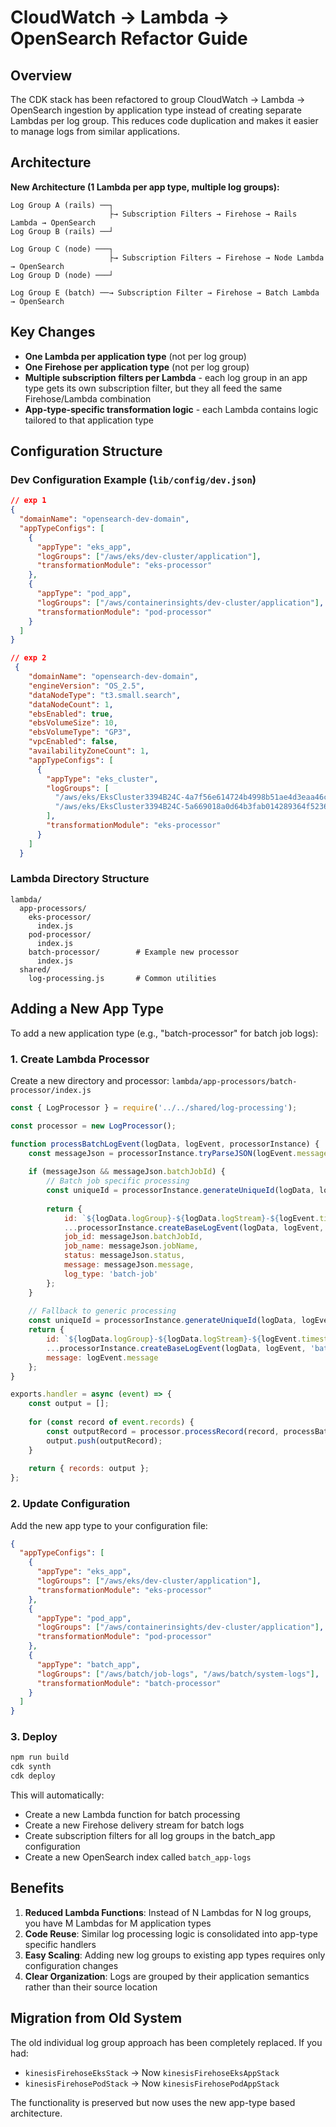 # CloudWatch → Lambda → OpenSearch Refactor Guide

## Overview

The CDK stack has been refactored to group CloudWatch → Lambda → OpenSearch ingestion by application type instead of creating separate Lambdas per log group. This reduces code duplication and makes it easier to manage logs from similar applications.

## Architecture

**New Architecture (1 Lambda per app type, multiple log groups):**

```
Log Group A (rails) ──┐
                      ├→ Subscription Filters → Firehose → Rails Lambda → OpenSearch
Log Group B (rails) ──┘

Log Group C (node) ───┐
                      ├→ Subscription Filters → Firehose → Node Lambda → OpenSearch  
Log Group D (node) ───┘

Log Group E (batch) ──→ Subscription Filter → Firehose → Batch Lambda → OpenSearch
```

## Key Changes

- **One Lambda per application type** (not per log group)
- **One Firehose per application type** (not per log group)  
- **Multiple subscription filters per Lambda** - each log group in an app type gets its own subscription filter, but they all feed the same Firehose/Lambda combination
- **App-type-specific transformation logic** - each Lambda contains logic tailored to that application type

## Configuration Structure

### Dev Configuration Example (`lib/config/dev.json`)

```json
// exp 1
{
  "domainName": "opensearch-dev-domain",
  "appTypeConfigs": [
    {
      "appType": "eks_app",
      "logGroups": ["/aws/eks/dev-cluster/application"],
      "transformationModule": "eks-processor"
    },
    {
      "appType": "pod_app", 
      "logGroups": ["/aws/containerinsights/dev-cluster/application"],
      "transformationModule": "pod-processor"
    }
  ]
}

// exp 2
 {
    "domainName": "opensearch-dev-domain",
    "engineVersion": "OS_2.5",
    "dataNodeType": "t3.small.search",
    "dataNodeCount": 1,
    "ebsEnabled": true,
    "ebsVolumeSize": 10,
    "ebsVolumeType": "GP3",
    "vpcEnabled": false,
    "availabilityZoneCount": 1,
    "appTypeConfigs": [
      {
        "appType": "eks_cluster",
        "logGroups": [
          "/aws/eks/EksCluster3394B24C-4a7f56e614724b4998b51ae4d3eaa46c/cluster",
          "/aws/eks/EksCluster3394B24C-5a669018a0d64b3fab014289364f5236/cluster"
        ],
        "transformationModule": "eks-processor"
      }
    ]
  }
```

### Lambda Directory Structure

```
lambda/
  app-processors/
    eks-processor/
      index.js
    pod-processor/
      index.js
    batch-processor/        # Example new processor
      index.js
  shared/
    log-processing.js       # Common utilities
```

## Adding a New App Type

To add a new application type (e.g., "batch-processor" for batch job logs):

### 1. Create Lambda Processor

Create a new directory and processor: `lambda/app-processors/batch-processor/index.js`

```javascript
const { LogProcessor } = require('../../shared/log-processing');

const processor = new LogProcessor();

function processBatchLogEvent(logData, logEvent, processorInstance) {
    const messageJson = processorInstance.tryParseJSON(logEvent.message);
    
    if (messageJson && messageJson.batchJobId) {
        // Batch job specific processing
        const uniqueId = processorInstance.generateUniqueId(logData, logEvent, messageJson.batchJobId);
        
        return {
            id: `${logData.logGroup}-${logData.logStream}-${logEvent.timestamp}-${uniqueId}`,
            ...processorInstance.createBaseLogEvent(logData, logEvent, 'batch-job'),
            job_id: messageJson.batchJobId,
            job_name: messageJson.jobName,
            status: messageJson.status,
            message: messageJson.message,
            log_type: 'batch-job'
        };
    }
    
    // Fallback to generic processing
    const uniqueId = processorInstance.generateUniqueId(logData, logEvent, logEvent.message);
    return {
        id: `${logData.logGroup}-${logData.logStream}-${logEvent.timestamp}-${uniqueId}`,
        ...processorInstance.createBaseLogEvent(logData, logEvent, 'batch-raw'),
        message: logEvent.message
    };
}

exports.handler = async (event) => {
    const output = [];
    
    for (const record of event.records) {
        const outputRecord = processor.processRecord(record, processBatchLogEvent);
        output.push(outputRecord);
    }
    
    return { records: output };
};
```

### 2. Update Configuration

Add the new app type to your configuration file:

```json
{
  "appTypeConfigs": [
    {
      "appType": "eks_app",
      "logGroups": ["/aws/eks/dev-cluster/application"],
      "transformationModule": "eks-processor"
    },
    {
      "appType": "pod_app",
      "logGroups": ["/aws/containerinsights/dev-cluster/application"], 
      "transformationModule": "pod-processor"
    },
    {
      "appType": "batch_app",
      "logGroups": ["/aws/batch/job-logs", "/aws/batch/system-logs"],
      "transformationModule": "batch-processor"
    }
  ]
}
```

### 3. Deploy

```bash
npm run build
cdk synth
cdk deploy
```

This will automatically:
- Create a new Lambda function for batch processing
- Create a new Firehose delivery stream for batch logs  
- Create subscription filters for all log groups in the batch_app configuration
- Create a new OpenSearch index called `batch_app-logs`

## Benefits

1. **Reduced Lambda Functions**: Instead of N Lambdas for N log groups, you have M Lambdas for M application types
2. **Code Reuse**: Similar log processing logic is consolidated into app-type specific handlers
3. **Easy Scaling**: Adding new log groups to existing app types requires only configuration changes
4. **Clear Organization**: Logs are grouped by their application semantics rather than their source location

## Migration from Old System

The old individual log group approach has been completely replaced. If you had:
- `kinesisFirehoseEksStack` → Now `kinesisFirehoseEksAppStack`  
- `kinesisFirehosePodStack` → Now `kinesisFirehosePodAppStack`

The functionality is preserved but now uses the new app-type based architecture.